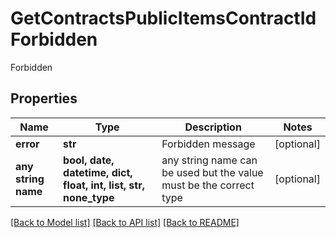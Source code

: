 # GetContractsPublicItemsContractIdForbidden

Forbidden

## Properties
Name | Type | Description | Notes
------------ | ------------- | ------------- | -------------
**error** | **str** | Forbidden message | [optional] 
**any string name** | **bool, date, datetime, dict, float, int, list, str, none_type** | any string name can be used but the value must be the correct type | [optional]

[[Back to Model list]](../README.md#documentation-for-models) [[Back to API list]](../README.md#documentation-for-api-endpoints) [[Back to README]](../README.md)


